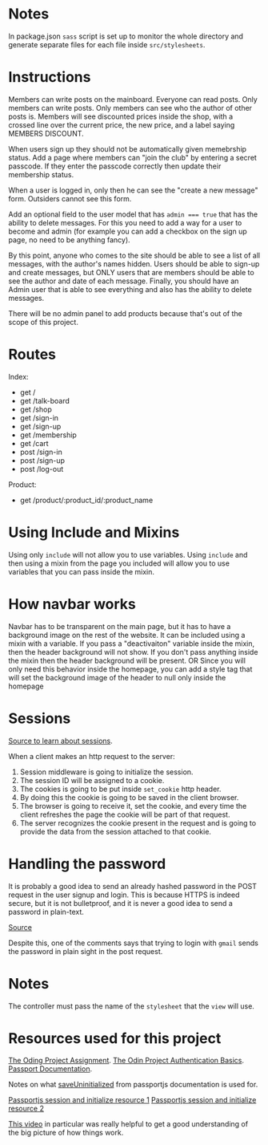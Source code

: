 # Notes

In package.json `sass` script is set up to monitor the whole directory and generate separate files for each file inside `src/stylesheets`.

# Instructions

Members can write posts on the mainboard. 
Everyone can read posts.
Only members can write posts.
Only members can see who the author of other posts is.
Members will see discounted prices inside the shop, with a crossed line over the current price, the new price, and a label saying MEMBERS DISCOUNT.

When users sign up they should not be automatically given memebrship status. Add a page where members can "join the club" by entering a secret passcode. If they enter the passcode correctly then update their membership status.

When a user is logged in, only then he can see the "create a new message" form. Outsiders cannot see this form.

Add an optional field to the user model that has `admin === true` that has the ability to delete messages. For this you need to add a way for a user to become and admin (for example you can add a checkbox on the sign up page, no need to be anything fancy).

By this point, anyone who comes to the site should be able to see a list of all messages, with the author's names hidden. Users should be able to sign-up and create messages, but ONLY users that are members should be able to see the author and date of each message. Finally, you should have an Admin user that is able to see everything and also has the ability to delete messages.

There will be no admin panel to add products because that's out of the scope of this project.

# Routes
Index: 
* get /
* get /talk-board
* get /shop
* get /sign-in
* get /sign-up
* get /membership
* get /cart
* post /sign-in
* post /sign-up
* post /log-out

Product:
* get /product/:product_id/:product_name




# Using Include and Mixins
Using only `include` will not allow you to use variables.
Using `include` and then using a mixin from the page you included will allow you to use variables that you can pass inside the mixin.

# How navbar works
Navbar has to be transparent on the main page, but it has to have a background image on the rest of the website. 
It can be included using a mixin with a variable. If you pass a "deactivaiton" variable inside the mixin, then the header background will not show. If you don't pass anything inside the mixin then the header background will be present.
OR
Since you will only need this behavior inside the homepage, you can add a style tag that will set the background image of the header to null only inside the homepage

# Sessions
[Source to learn about sessions](https://www.youtube.com/watch?v=F-sFp_AvHc8).

When a client makes an http request to the server:
1. Session middleware is going to initialize the session.
2. The session ID will be assigned to a cookie.
3. The cookies is going to be put inside `set_cookie` http header.
4. By doing this the cookie is going to be saved in the client browser.
5. The browser is going to receive it, set the cookie, and every time the client refreshes the page the cookie will be part of that request.
6. The server recognizes the cookie present in the request and is going to provide the data from the session attached to that cookie.

# Handling the password
It is probably a good idea to send an already hashed password in the POST request in the user signup and login. This is because HTTPS is indeed secure, but it is not bulletproof, and it is never a good idea to send a password in plain-text.

[Source](https://stackoverflow.com/questions/3391242/should-i-hash-the-password-before-sending-it-to-the-server-side)

Despite this, one of the comments says that trying to login with `gmail` sends the password in plain sight in the post request. 

# Notes
The controller must pass the name of the `stylesheet` that the `view` will use.

# Resources used for this project
[The Oding Project Assignment](https://www.theodinproject.com/lessons/nodejs-members-only).
[The Odin Project Authentication Basics](https://www.theodinproject.com/lessons/nodejs-authentication-basics).
[Passport Documentation](https://www.passportjs.org/tutorials/password/).

Notes on what [saveUninitialized](https://github.com/expressjs/session/issues/273) from passportjs documentation is used for.

[Passportjs session and initialize resource 1](https://stackoverflow.com/questions/46644366/what-is-passport-initialize-nodejs-express)
[Passportjs session and initialize resource 2](https://stackoverflow.com/questions/22052258/what-does-passport-session-middleware-do/28994045#28994045)


[This video](https://www.youtube.com/watch?v=F-sFp_AvHc8) in particular was really helpful to get a good understanding of the big picture of how things work.
